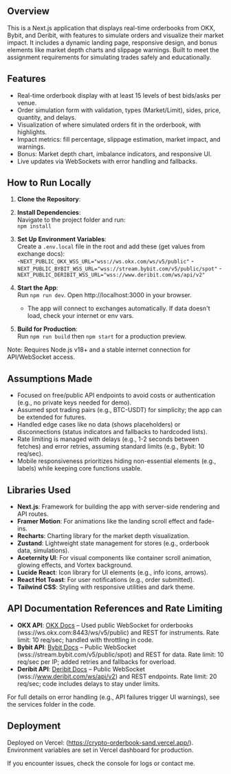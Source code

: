 
## Overview
This is a Next.js application that displays real-time orderbooks from OKX, Bybit, and Deribit, with features to simulate orders and visualize their market impact. It includes a dynamic landing page, responsive design, and bonus elements like market depth charts and slippage warnings. Built to meet the assignment requirements for simulating trades safely and educationally.

## Features
- Real-time orderbook display with at least 15 levels of best bids/asks per venue.
- Order simulation form with validation, types (Market/Limit), sides, price, quantity, and delays.
- Visualization of where simulated orders fit in the orderbook, with highlights.
- Impact metrics: fill percentage, slippage estimation, market impact, and warnings.
- Bonus: Market depth chart, imbalance indicators, and responsive UI.
- Live updates via WebSockets with error handling and fallbacks.

## How to Run Locally
1. **Clone the Repository**:  

2. **Install Dependencies**:  
   Navigate to the project folder and run:  
   `npm install`

3. **Set Up Environment Variables**:  
   Create a `.env.local` file in the root and add these (get values from exchange docs):  
-`NEXT_PUBLIC_OKX_WSS_URL="wss://ws.okx.com/ws/v5/public"`
-`NEXT_PUBLIC_BYBIT_WSS_URL="wss://stream.bybit.com/v5/public/spot"`
-`NEXT_PUBLIC_DERIBIT_WSS_URL="wss://www.deribit.com/ws/api/v2"`


4. **Start the App**:  
   Run `npm run dev`. Open http://localhost:3000 in your browser.  
   - The app will connect to exchanges automatically. If data doesn't load, check your internet or env vars.

5. **Build for Production**:  
   Run `npm run build` then `npm start` for a production preview.

Note: Requires Node.js v18+ and a stable internet connection for API/WebSocket access.

## Assumptions Made
- Focused on free/public API endpoints to avoid costs or authentication (e.g., no private keys needed for demo).
- Assumed spot trading pairs (e.g., BTC-USDT) for simplicity; the app can be extended for futures.
- Handled edge cases like no data (shows placeholders) or disconnections (status indicators and fallbacks to hardcoded lists).
- Rate limiting is managed with delays (e.g., 1-2 seconds between fetches) and error retries, assuming standard limits (e.g., Bybit: 10 req/sec).
- Mobile responsiveness prioritizes hiding non-essential elements (e.g., labels) while keeping core functions usable.

## Libraries Used
- **Next.js**: Framework for building the app with server-side rendering and API routes.
- **Framer Motion**: For animations like the landing scroll effect and fade-ins.
- **Recharts**: Charting library for the market depth visualization.
- **Zustand**: Lightweight state management for stores (e.g., orderbook data, simulations).
- **Aceternity UI**: For visual components like container scroll animation, glowing effects, and Vortex background.
- **Lucide React**: Icon library for UI elements (e.g., info icons, arrows).
- **React Hot Toast**: For user notifications (e.g., order submitted).
- **Tailwind CSS**: Styling with responsive utilities and dark theme.

## API Documentation References and Rate Limiting
- **OKX API**: [OKX Docs](https://www.okx.com/docs-v5/) – Used public WebSocket for orderbooks (wss://ws.okx.com:8443/ws/v5/public) and REST for instruments. Rate limit: 10 req/sec; handled with throttling in code.
- **Bybit API**: [Bybit Docs](https://bybit-exchange.github.io/docs/v5/intro) – Public WebSocket (wss://stream.bybit.com/v5/public/spot) and REST for data. Rate limit: 10 req/sec per IP; added retries and fallbacks for overload.
- **Deribit API**: [Deribit Docs](https://docs.deribit.com/) – Public WebSocket (wss://www.deribit.com/ws/api/v2) and REST endpoints. Rate limit: 20 req/sec; code includes delays to stay under limits.

For full details on error handling (e.g., API failures trigger UI warnings), see the services folder in the code.

## Deployment
Deployed on Vercel: (https://crypto-orderbook-sand.vercel.app/). Environment variables are set in Vercel dashboard for production.

If you encounter issues, check the console for logs or contact me.
